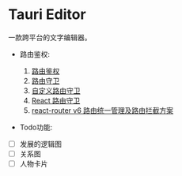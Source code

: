 # Tauri Editor

一款跨平台的文字编辑器。

-   路由鉴权:
    1. [路由鉴权](https://tehub.com/a/9vSqTh5E8W)
    2. [路由守卫](https://blog.csdn.net/Javon_huang/article/details/122252177)
    3. [自定义路由守卫](https://juejin.cn/post/7101925921103282183)
    4. [React 路由守卫](https://juejin.cn/post/6844904090040811533)
    5. [react-router v6 路由统一管理及路由拦截方案](https://blog.csdn.net/Ajekseg/article/details/123053498?utm_medium=distribute.pc_relevant.none-task-blog-2~default~baidujs_baidulandingword~default-1-123053498-blog-121474454.pc_relevant_multi_platform_whitelistv4eslandingctr2&spm=1001.2101.3001.4242.2&utm_relevant_index=4)

- Todo功能:
- [ ] 发展的逻辑图
- [ ] 关系图
- [ ] 人物卡片
